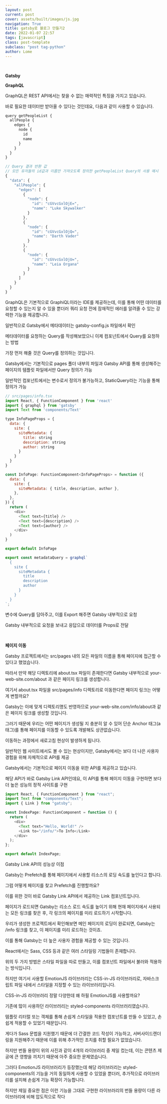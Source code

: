 ```yaml
---
layout: post
current: post
cover: assets/built/images/js.jpg
navigation: True
title: gatsby로 블로그 만들기2
date: 2022-01-07 22:57
tags: [javascript]
class: post-template
subclass: "post tag-python"
author: Lome
---
```


<span></span>

<br>

<strong class="subtitle_fontAwesome">Gatsby</strong>

<strong class="subtitle2_fontAwesome">GraphQL</strong>

GraphQL은 REST API에서는 찾을 수 없는 매력적인 특징을 가지고 있습니다.

바로 필요한 데이터만 받아올 수 있다는 것인데요, 다음과 같이 사용할 수 있습니다.

```javascript
query getPeopleList {
  allPeople {
    edges {
      node {
        id
        name
      }
    }
  }
}
```

```javascript
// Query 결과 반환 값
// 모든 유저들의 id값과 이름만 가져오도록 정의한 getPeopleList Query의 사용 예시
{
  "data": {
    "allPeople": {
      "edges": [
        {
          "node": {
            "id": "cGVvcGxlOjE=",
            "name": "Luke Skywalker"
          }
        },
        {
          "node": {
            "id": "cGVvcGxlOjQ=",
            "name": "Darth Vader"
          }
        },
        {
          "node": {
            "id": "cGVvcGxlOjU=",
            "name": "Leia Organa"
          }
        }
      ]
    }
  }
}
```

GraphQL은 기본적으로 GraphiQL이라는 IDE를 제공하는데, 이를 통해 어떤 데이터를 요청할 수 있는지 알 수 있을 뿐더러 쿼리 요청 전에 잠재적인 에러를 알려줄 수 있는 강력한 기능을 제공합니다.

일반적으로 Gatsby에서 메타데이터는 gatsby-config.js 파일에서 확인

메타데이터를 요청하는 Query를 작성해보았으니 이제 컴포넌트에서 Query를 요청하는 방법

가장 먼저 해줄 것은 Query를 정의하는 것입니다.

Gatsby에서는 기본적으로 pages 폴더 내부의 파일과 Gatsby API를 통해 생성해주는 페이지의 템플릿 파일에서만 Query 정의가 가능

일반적인 컴포넌트에서는 변수로서 정의가 불가능하고, StaticQuery라는 기능을 통해 정의가 가능

```javascript
// src/pages/info.tsx
import React, { FunctionComponent } from 'react'
import { graphql } from 'gatsby'
import Text from 'components/Text'

type InfoPageProps = {
  data: {
    site: {
      siteMetadata: {
        title: string
        description: string
        author: string
      }
    }
  }
}

const InfoPage: FunctionComponent<InfoPageProps> = function ({
  data: {
    site: {
      siteMetadata: { title, description, author },
    },
  },
}) {
  return (
    <div>
      <Text text={title} />
      <Text text={description} />
      <Text text={author} />
    </div>
  )
}

export default InfoPage

export const metadataQuery = graphql`
  {
    site {
      siteMetadata {
        title
        description
        author
      }
    }
  }
`;
```

변수에 Query를 담아주고, 이를 Export 해주면 Gatsby 내부적으로 요청

Gatsby 내부적으로 요청을 보내고 응답으로 데이터를 Props로 전달

<br>

<strong class="subtitle2_fontAwesome">페이지 이동</strong>

Gatsby 프로젝트에서는 src/pages 내의 모든 파일의 이름을 통해 페이지에 접근할 수 있다고 했었습니다.

따라서 만약 해당 디렉토리에 about.tsx 파일이 존재한다면 Gatsby 내부적으로 your-web-site.com/about 과 같은 페이지 링크를 생성합니다.

여기서 about.tsx 파일을 src/pages/info 디렉토리로 이동한다면 페이지 링크는 어떻게 변할까요?

Gatsby는 이에 맞게 디렉토리명도 반영하므로 your-web-site.com/info/about과 같은 페이지 링크를 생성할 것입니다.

그러기 때문에 우리는 어떤 페이지가 생성될 지 충분히 알 수 있어 단순 Anchor 태그(a태그)를 통해 페이지를 이동할 수 있도록 개발해도 상관없습니다.

이동하는 과정에서 새로고침 현상이 발생하게 됩니다.

일반적인 웹 사이트에서도 볼 수 있는 현상이지만, Gatsby에서는 보다 더 나은 사용자 경험을 위해 자체적으로 API를 제공

Gatsby에서는 기본적으로 페이지 이동을 위한 API를 제공하고 있습니다.

해당 API가 바로 Gatsby Link API인데요, 이 API를 통해 페이지 이동을 구현하면 보다 더 높은 성능의 정적 사이트를 구현

```javascript
import React, { FunctionComponent } from "react";
import Text from "components/Text";
import { Link } from "gatsby";

const IndexPage: FunctionComponent = function () {
  return (
    <div>
      <Text text="Hello, World!" />
      <Link to="/info/">To Info</Link>
    </div>
  );
};

export default IndexPage;
```

Gatsby Link API의 성능상 이점

Gatsby는 Prefetch를 통해 페이지에서 사용할 리소스의 로딩 속도를 높인다고 합니다.

그럼 어떻게 페이지를 찾고 Prefetch를 진행할까요?

이를 위한 것이 바로 Gatsby Link API에서 제공하는 Link 컴포넌트입니다.

페이지가 로드되면 Gatsby는 리소스 로드 속도를 높이기 위해 현재 페이지에서 사용되는 모든 링크를 찾은 후, 각 링크의 페이지를 미리 로드하기 시작합니다.

우리가 생성한 프로젝트에서 확인해보면 메인 페이지의 로딩이 완료되면, Gatsby는 /info 링크를 찾고, 이 페이지를 미리 로드하는 것이죠.

이를 통해 Gatsby는 더 높은 사용자 경험을 제공할 수 있는 것입니다.

React에서는 Sass, CSS 등과 같은 여러 스타일링 기법들이 존재합니다.

위의 두 가지 방법은 스타일 파일을 따로 만들고, 이를 컴포넌트 파일에서 불러와 적용하는 방식입니다.

하지만 여기서 사용할 EmotionJS 라이브러리는 CSS-in-JS 라이브러리로, 자바스크립트 파일 내에서 스타일을 지정할 수 있는 라이브러리입니다.

CSS-in-JS 라이브러리 정말 다양한데 왜 하필 EmotionJS를 사용할까요?

기존에 많이 사용하던 라이브러리는 styled-components 라이브러리였습니다.

템플릿 리터럴 또는 객체를 통해 손쉽게 스타일을 적용한 컴포넌트를 만들 수 있었고, 손쉽게 적용할 수 있었기 때문입니다.

게다가 Sass 문법을 지원했기 때문에 더 간결한 코드 작성이 가능하고, 서버사이드렌더링을 지원해주기 때문에 이를 위해 추가적인 조치를 취할 필요가 없었습니다.

하지만 번들 용량이 위의 사진과 같이 4개의 라이브러리 중 제일 컸는데, 이는 콘텐츠 제공에 큰 영향을 끼치기 때문에 아주 중요한 문제였습니다.

그러다 EmotionJS 라이브러리가 등장했는데 해당 라이브러리는 styled-components의 기능을 거의 동일하게 사용할 수 있었을 뿐더러, 추가적으로 라이브러리를 설치해 손쉽게 기능 확장이 가능합니다.

하지만 제일 중요한 점은 이런 기능을 그대로 구현한 라이브러리의 번들 용량이 다른 라이브러리에 비해 압도적으로 작다
